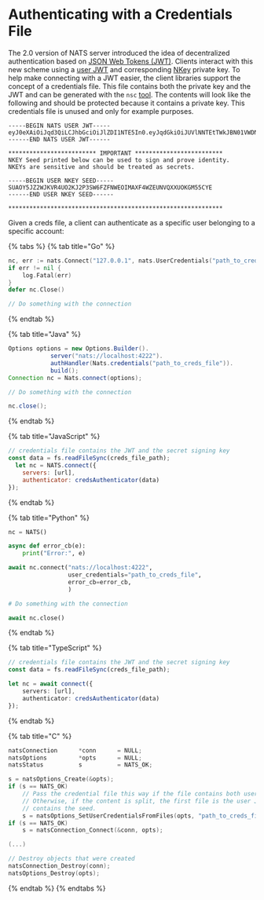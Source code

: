 # Authenticating with a Credentials File

The 2.0 version of NATS server introduced the idea of decentralized authentication based on [JSON Web Tokens \(JWT\)](https://jwt.io/). Clients interact with this new scheme using a [user JWT](../../nats-server/configuration/securing_nats/jwt/) and corresponding [NKey](../../nats-server/configuration/securing_nats/auth_intro/nkey_auth.md) private key. To help make connecting with a JWT easier, the client libraries support the concept of a credentials file. This file contains both the private key and the JWT and can be generated with the `nsc` [tool](../../nats-tools/nsc/). The contents will look like the following and should be protected because it contains a private key. This credentials file is unused and only for example purposes.

```text
-----BEGIN NATS USER JWT-----
eyJ0eXAiOiJqd3QiLCJhbGciOiJlZDI1NTE5In0.eyJqdGkiOiJUVlNNTEtTWkJBN01VWDNYQUxNUVQzTjRISUw1UkZGQU9YNUtaUFhEU0oyWlAzNkVMNVJBIiwiaWF0IjoxNTU4MDQ1NTYyLCJpc3MiOiJBQlZTQk0zVTQ1REdZRVVFQ0tYUVM3QkVOSFdHN0tGUVVEUlRFSEFKQVNPUlBWV0JaNEhPSUtDSCIsIm5hbWUiOiJvbWVnYSIsInN1YiI6IlVEWEIyVk1MWFBBU0FKN1pEVEtZTlE3UU9DRldTR0I0Rk9NWVFRMjVIUVdTQUY3WlFKRUJTUVNXIiwidHlwZSI6InVzZXIiLCJuYXRzIjp7InB1YiI6e30sInN1YiI6e319fQ.6TQ2ilCDb6m2ZDiJuj_D_OePGXFyN3Ap2DEm3ipcU5AhrWrNvneJryWrpgi_yuVWKo1UoD5s8bxlmwypWVGFAA
------END NATS USER JWT------

************************* IMPORTANT *************************
NKEY Seed printed below can be used to sign and prove identity.
NKEYs are sensitive and should be treated as secrets.

-----BEGIN USER NKEY SEED-----
SUAOY5JZ2WJKVR4UO2KJ2P3SW6FZFNWEOIMAXF4WZEUNVQXXUOKGM55CYE
------END USER NKEY SEED------

*************************************************************
```

Given a creds file, a client can authenticate as a specific user belonging to a specific account:

{% tabs %}
{% tab title="Go" %}
```go
nc, err := nats.Connect("127.0.0.1", nats.UserCredentials("path_to_creds_file"))
if err != nil {
    log.Fatal(err)
}
defer nc.Close()

// Do something with the connection
```
{% endtab %}

{% tab title="Java" %}
```java
Options options = new Options.Builder().
            server("nats://localhost:4222").
            authHandler(Nats.credentials("path_to_creds_file")).
            build();
Connection nc = Nats.connect(options);

// Do something with the connection

nc.close();
```
{% endtab %}

{% tab title="JavaScript" %}
```javascript
// credentials file contains the JWT and the secret signing key
const data = fs.readFileSync(creds_file_path);
  let nc = NATS.connect({
    servers: [url],
    authenticator: credsAuthenticator(data)
});
```
{% endtab %}

{% tab title="Python" %}
```python
nc = NATS()

async def error_cb(e):
    print("Error:", e)

await nc.connect("nats://localhost:4222",
                 user_credentials="path_to_creds_file",
                 error_cb=error_cb,
                 )

# Do something with the connection

await nc.close()
```
{% endtab %}

{% tab title="TypeScript" %}
```typescript
// credentials file contains the JWT and the secret signing key
const data = fs.readFileSync(creds_file_path);

let nc = await connect({
    servers: [url],
    authenticator: credsAuthenticator(data)
});
```
{% endtab %}

{% tab title="C" %}
```c
natsConnection      *conn      = NULL;
natsOptions         *opts      = NULL;
natsStatus          s          = NATS_OK;

s = natsOptions_Create(&opts);
if (s == NATS_OK)
    // Pass the credential file this way if the file contains both user JWT and seed.
    // Otherwise, if the content is split, the first file is the user JWT, the second
    // contains the seed.
    s = natsOptions_SetUserCredentialsFromFiles(opts, "path_to_creds_file", NULL);
if (s == NATS_OK)
    s = natsConnection_Connect(&conn, opts);

(...)

// Destroy objects that were created
natsConnection_Destroy(conn);
natsOptions_Destroy(opts);
```
{% endtab %}
{% endtabs %}

